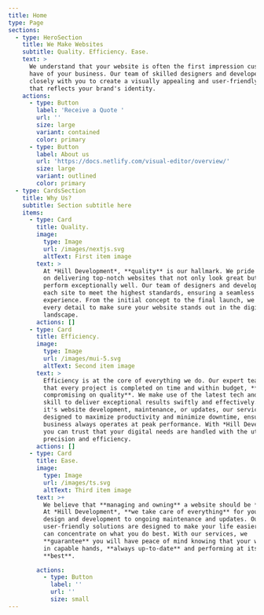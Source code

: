 ```yaml
---
title: Home
type: Page
sections:
  - type: HeroSection
    title: We Make Websites
    subtitle: Quality. Efficiency. Ease.
    text: >
      We understand that your website is often the first impression customers
      have of your business. Our team of skilled designers and developers work
      closely with you to create a visually appealing and user-friendly website
      that reflects your brand's identity.
    actions:
      - type: Button
        label: 'Receive a Quote '
        url: ''
        size: large
        variant: contained
        color: primary
      - type: Button
        label: About us
        url: 'https://docs.netlify.com/visual-editor/overview/'
        size: large
        variant: outlined
        color: primary
  - type: CardsSection
    title: Why Us?
    subtitle: Section subtitle here
    items:
      - type: Card
        title: Quality.
        image:
          type: Image
          url: /images/nextjs.svg
          altText: First item image
        text: >
          At *Hill Development*, **quality** is our hallmark. We pride ourselves
          on delivering top-notch websites that not only look great but also
          perform exceptionally well. Our team of designers and developers craft
          each site to meet the highest standards, ensuring a seamless user
          experience. From the initial concept to the final launch, we focus on
          every detail to make sure your website stands out in the digital
          landscape.
        actions: []
      - type: Card
        title: Efficiency.
        image:
          type: Image
          url: /images/mui-5.svg
          altText: Second item image
        text: >
          Efficiency is at the core of everything we do. Our expert team ensures
          that every project is completed on time and within budget, **without
          compromising on quality**. We make use of the latest tech and strong
          skill to deliver exceptional results swiftly and effectively. Whether
          it's website development, maintenance, or updates, our services are
          designed to maximize productivity and minimize downtime, ensuring your
          business always operates at peak performance. With *Hill Development*,
          you can trust that your digital needs are handled with the utmost
          precision and efficiency.
        actions: []
      - type: Card
        title: Ease.
        image:
          type: Image
          url: /images/ts.svg
          altText: Third item image
        text: >+
          We believe that **managing and owning** a website should be **easy**.
          At *Hill Development*, **we take care of everything** for you, from
          design and development to ongoing maintenance and updates. Our
          user-friendly solutions are designed to make your life easier, so you
          can concentrate on what you do best. With our services, we
          **guarantee** you will have peace of mind knowing that your website is
          in capable hands, **always up-to-date** and performing at its
          **best**.

        actions:
          - type: Button
            label: ''
            url: ''
            size: small
---
```

